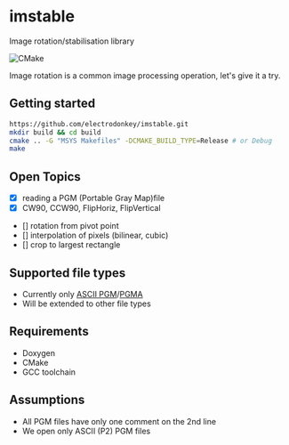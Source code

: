 # imstable

Image rotation/stabilisation library

![CMake](https://github.com/electrodonkey/imstable/workflows/CMake/badge.svg)

Image rotation is a common image processing operation, let's give it a try.

## Getting started

```sh
https://github.com/electrodonkey/imstable.git
mkdir build && cd build
cmake .. -G "MSYS Makefiles" -DCMAKE_BUILD_TYPE=Release # or Debug
make
```

## Open Topics

- [x] reading a PGM (Portable Gray Map)file
- [x] CW90, CCW90, FlipHoriz, FlipVertical
- [] rotation from pivot point
- [] interpolation of pixels (bilinear, cubic)
- [] crop to largest rectangle


## Supported file types

- Currently only [ASCII PGM](http://davis.lbl.gov/Manuals/NETPBM/doc/pgm.html)/[PGMA](https://people.sc.fsu.edu/~jburkardt/data/pgma/pgma.html)
- Will be extended to other file types

## Requirements 

- Doxygen
- CMake
- GCC toolchain

## Assumptions

- All PGM files have only one comment on the 2nd line
- We open only ASCII (P2) PGM files
